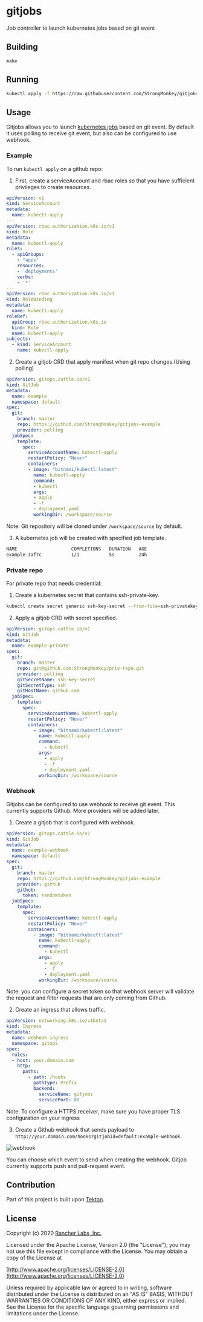 gitjobs
========

Job controller to launch kubernetes jobs based on git event

## Building

`make`

## Running

```bash
kubectl apply -f https://raw.githubusercontent.com/StrongMonkey/gitjobs/master/manifest/gitjobs.yaml
```

## Usage

Gitjobs allows you to launch [kubernetes jobs](https://kubernetes.io/docs/concepts/workloads/controllers/job/) based on git event. By default it uses polling to receive git event, but also can be configured to use webhook.

### Example

To run `kubectl apply` on a github repo:

1. First, create a serviceAccount and rbac roles so that you have sufficient privileges to create resources.

```yaml
apiVersion: v1
kind: ServiceAccount
metadata:
  name: kubectl-apply
---
apiVersion: rbac.authorization.k8s.io/v1
kind: Role
metadata:
  name: kubectl-apply
rules:
  - apiGroups:
    - "apps"
    resources:
    - 'deployments'
    verbs:
    - '*'
---
apiVersion: rbac.authorization.k8s.io/v1
kind: RoleBinding
metadata:
  name: kubectl-apply
roleRef:
  apiGroup: rbac.authorization.k8s.io
  kind: Role
  name: kubectl-apply
subjects:
  - kind: ServiceAccount
    name: kubectl-apply
```

2. Create a gitjob CRD that apply manifest when git repo changes.(Using polling)

```yaml
apiVersion: gitops.cattle.io/v1
kind: GitJob
metadata:
  name: example
  namespace: default
spec:
  git:
    branch: master
    repo: https://github.com/StrongMonkey/gitjobs-example
    provider: polling
  jobSpec:
    template:
      spec:
        serviceAccountName: kubectl-apply
        restartPolicy: "Never"
        containers:
        - image: "bitnami/kubectl:latest"
          name: kubectl-apply
          command:
          - kubectl
          args:
          - apply
          - -f
          - deployment.yaml
          workingDir: /workspace/source
```

Note: Git repository will be cloned under `/workspace/source` by default.

3. A kubernetes job will be created with specified job template. 

```bash
NAME                    COMPLETIONS   DURATION   AGE
example-3af7c           1/1           5s         24h
```

### Private repo

For private repo that needs credential:

1. Create a kubernetes secret that contains ssh-private-key.

```bash
kubectl create secret generic ssh-key-secret --from-file=ssh-privatekey=/path/to/private-key
```

2. Apply a gitjob CRD with secret specified.

```yaml
apiVersion: gitops.cattle.io/v1
kind: GitJob
metadata:
  name: example-private
spec:
  git:
    branch: master
    repo: git@github.com:StrongMonkey/priv-repo.git
    provider: polling
    gitSecretName: ssh-key-secret
    gitSecretType: ssh
    gitHostName: github.com
  jobSpec:
    template:
      spec:
        serviceAccountName: kubectl-apply
        restartPolicy: "Never"
        containers:
          - image: "bitnami/kubectl:latest"
            name: kubectl-apply
            command:
              - kubectl
            args:
              - apply
              - -f
              - deployment.yaml
            workingDir: /workspace/source
```

### Webhook

Gitjobs can be configured to use webhook to receive git event. This currently supports Github. More providers will be added later.

1. Create a gitjob that is configured with webhook.

```yaml
apiVersion: gitops.cattle.io/v1
kind: GitJob
metadata:
  name: example-webhook
  namespace: default
spec:
  git:
    branch: master
    repo: https://github.com/StrongMonkey/gitjobs-example
    provider: github
    github:
      token: randomtoken
  jobSpec:
    template:
      spec:
        serviceAccountName: kubectl-apply
        restartPolicy: "Never"
        containers:
          - image: "bitnami/kubectl:latest"
            name: kubectl-apply
            command:
              - kubectl
            args:
              - apply
              - -f
              - deployment.yaml
            workingDir: /workspace/source
```

Note: you can configure a secret token so that webhook server will validate the request and filter requests that are only coming from Github.

2. Create an ingress that allows traffic.

```yaml
apiVersion: networking.k8s.io/v1beta1
kind: Ingress
metadata:
  name: webhook-ingress
  namespace: gitops
spec:
  rules:
  - host: your.domain.com
    http:
      paths:
        - path: /hooks
          pathType: Prefix
          backend:
            serviceName: gitjobs
            servicePort: 80
```

Note: To configure a HTTPS receiver, make sure you have proper TLS configuration on your ingress

3. Create a Github webhook that sends payload to `http://your.domain.com/hooks?gitjobId=default:example-webhook`.

![webhook](/webhook.png)

You can choose which event to send when creating the webhook. Gitjob currently supports push and pull-request event.

## Contribution 

Part of this project is built upon [Tekton](https://github.com/tektoncd).

## License
Copyright (c) 2020 [Rancher Labs, Inc.](http://rancher.com)

Licensed under the Apache License, Version 2.0 (the "License");
you may not use this file except in compliance with the License.
You may obtain a copy of the License at

[http://www.apache.org/licenses/LICENSE-2.0](http://www.apache.org/licenses/LICENSE-2.0)

Unless required by applicable law or agreed to in writing, software
distributed under the License is distributed on an "AS IS" BASIS,
WITHOUT WARRANTIES OR CONDITIONS OF ANY KIND, either express or implied.
See the License for the specific language governing permissions and
limitations under the License.

